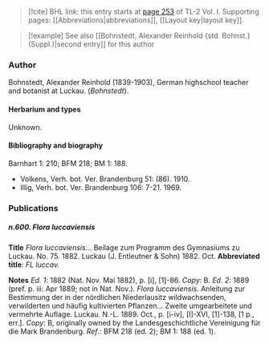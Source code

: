 > [!cite] BHL link: this entry starts at [page 253](https://www.biodiversitylibrary.org/item/103414#page/301/mode/1up) of TL-2 Vol. I.
> Supporting pages: [[Abbreviations|abbreviations]], [[Layout key|layout key]].

> [!example] See also [[Bohnstedt, Alexander Reinhold {std. Bohnst.} (Suppl.)|second entry]] for this author

### Author

Bohnstedt, Alexander Reinhold (1839-1903), German highschool teacher and botanist at Luckau. (*Bohnstedt*).

#### Herbarium and types

Unknown.

#### Bibliography and biography

Barnhart 1: 210; BFM 218; BM 1: 188.
- Volkens, Verh. bot. Ver. Brandenburg 51: (86). 1910.
- Illig, Verh. bot. Ver. Brandenburg 106: 7-21. 1969.

### Publications

##### n.600. Flora luccaviensis

**Title**
*Flora luccaviensis*... Beilage zum Programm des Gymnasiums zu Luckau. No. 75. 1882. Luckau (J. Entleutner & Sohn) 1882. Oct.
**Abbreviated title**: *FL luccav.*

**Notes**
*Ed. 1*: 1882 (Nat. Nov. Mai 1882), p. \[i\], \[1\]-86. *Copy*: B.
*Ed. 2*: 1889 (pref. p. iii: Apr 1889; not in Nat. Nov.).
*Flora luccaviensis*. Anleitung zur Bestimmung der in der nördlichen Niederlausitz wildwachsenden, verwilderten und häufig kultivierten Pflanzen... Zweite umgearbeitete und vermehrte Auflage. Luckau. N.-L. 1889. Oct., p. \[i-iv\], \[I\]-XVI, \[1\]-138, \[1 p., err.\]. *Copy*: B, originally owned by the Landesgeschichtliche Vereinigung für die Mark Brandenburg.
*Ref*.: BFM 218 (ed. 2); BM 1: 188 (ed. 1).

